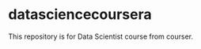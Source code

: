 datasciencecoursera
===================

This repository is for Data Scientist course from courser.
